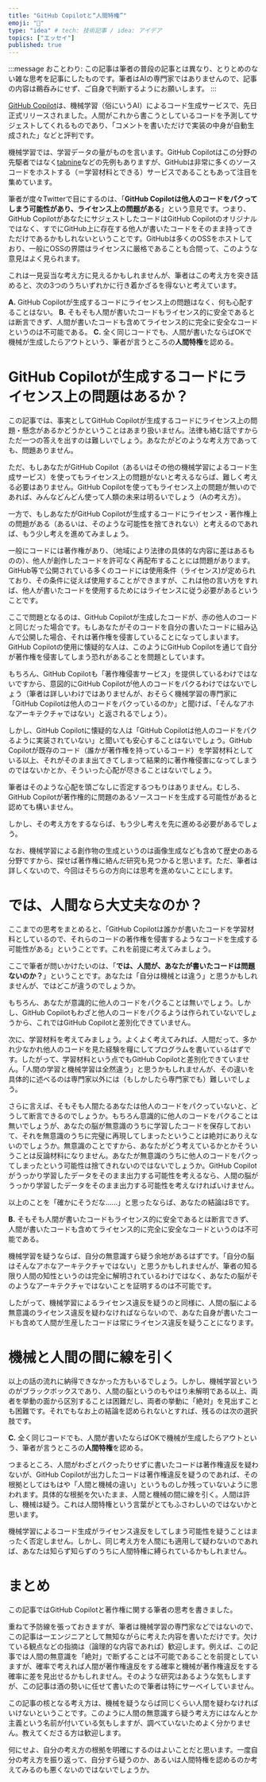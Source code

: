 ```yaml
---
title: "GitHub Copilotと“人間特権”"
emoji: "🤖"
type: "idea" # tech: 技術記事 / idea: アイデア
topics: ["エッセイ"]
published: true
---
```


:::message
おことわり: この記事は筆者の普段の記事とは異なり、とりとめのない雑な思考を記事にしたものです。筆者はAIの専門家ではありませんので、記事の内容は鵜呑みにせず、ご自身で判断するようにお願いします。
:::

[GitHub Copilot](https://github.com/features/copilot)は、機械学習（俗にいうAI）によるコード生成サービスで、先日正式リリースされました。人間がこれから書こうとしているコードを予測してサジェストしてくれるものであり、「コメントを書いただけで実装の中身が自動生成された」などと評判です。

機械学習では、学習データの量がものを言います。GitHub Copilotはこの分野の先駆者ではなく[tabnine](https://www.tabnine.com/)などの先例もありますが、GitHubは非常に多くのソースコードをホストする（＝学習材料とできる）サービスであることもあって注目を集めています。

筆者が度々Twitterで目にするのは、「**GitHub Copilotは他人のコードをパクってしまう可能性があり、ライセンス上の問題がある**」という意見です。つまり、GitHub CopilotがあなたにサジェストしたコードはGitHub Copilotのオリジナルではなく、すでにGitHub上に存在する他人が書いたコードをそのまま持ってきただけであるかもしれないということです。GitHubは多くのOSSをホストしており、一般にOSSの界隈はライセンスに厳格であることも合間って、このような意見はよく見られます。

これは一見妥当な考え方に見えるかもしれませんが、筆者はこの考え方を突き詰めると、次の3つのうちいずれかに行き着かざるを得ないと考えています。

**A.** GitHub Copilotが生成するコードにライセンス上の問題はなく、何も心配することはない。
**B.** そもそも人間が書いたコードもライセンス的に安全であるとは断言できず、人間が書いたコードも含めてライセンス的に完全に安全なコードというのは不可能である。
**C.** 全く同じコードでも、人間が書いたならばOKで機械が生成したらアウトという、筆者が言うところの**人間特権**を認める。

# GitHub Copilotが生成するコードにライセンス上の問題はあるか？

この記事では、事実としてGitHub Copilotが生成するコードにライセンス上の問題・懸念があるかどうかということはあまり扱いません。法律も絡む話ですからただ一つの答えを出すのは難しいでしょう。あなたがどのような考え方であっても、問題ありません。

ただ、もしあなたがGitHub Copilot（あるいはその他の機械学習によるコード生成サービス）を使ってもライセンス上の問題がないと考えるならば、難しく考える必要はありません。GitHub Copilotを使ってもライセンス上の問題が無いのであれば、みんなどんどん使って人類の未来は明るいでしょう（Aの考え方）。

一方で、もしあなたがGitHub Copilotが生成するコードにライセンス・著作権上の問題がある（あるいは、そのような可能性を捨てきれない）と考えるのであれば、もう少し考えを進めてみましょう。

一般にコードには著作権があり、（地域により法律の具体的な内容に差はあるものの）、他人が創作したコードを許可なく再配布することには問題があります。GitHub等で公開されている多くのコードには使用条件（ライセンス)が定められており、その条件に従えば使用することができますが、これは他の言い方をすれば、他人が書いたコードを使用するためにはライセンスに従う必要があるということです。

ここで問題となるのは、GitHub Copilotが生成したコードが、赤の他人のコードと同じだった場合です。もしあなたがそのコードを自分の書いたコードに組み込んで公開した場合、それは著作権を侵害していることになってしまいます。GitHub Copilotの使用に懐疑的な人は、このようにGitHub Copilotを通じて自分が著作権を侵害してしまう恐れがあることを問題としています。

もちろん、GitHub Copilotも「著作権侵害サービス」を提供しているわけではないですから、意図的にGitHub Copilotが他人のコードをパクるわけではないでしょう（筆者は詳しいわけではありませんが、おそらく機械学習の専門家に「GitHub Copilotは他人のコードをパクっているのか」と聞けば、「そんなアホなアーキテクチャではない」と返されるでしょう）。

しかし、GitHub Copilotに懐疑的な人は「GitHub Copilotは他人のコードをパクるように実装されていない」と聞いても安心することはないでしょう。GitHub Copilotが既存のコード（誰かが著作権を持っているコード）を学習材料としている以上、それがそのまま出てきてしまって結果的に著作権侵害になってしまうのではないかとか、そういった心配が尽きることはないでしょう。

筆者はそのような心配を頭ごなしに否定するつもりはありません。むしろ、GitHub Copilotが著作権的に問題のあるソースコードを生成する可能性があると認めても構いません。

しかし、その考え方をするならば、もう少し考えを先に進める必要があるでしょう。

なお、機械学習による創作物の生成というのは画像生成なども含めて歴史のある分野ですから、探せば著作権に絡んだ研究も見つかると思います。ただ、筆者は詳しくないので、今回はそちらの方向には思考を進めないことにします。

# では、人間なら大丈夫なのか？

ここまでの思考をまとめると、「GitHub Copilotは誰かが書いたコードを学習材料としているので、それらのコードの著作権を侵害するようなコードを生成する可能性がある」ということです。これを前提に考えてみましょう。

ここで筆者が問いかけたいのは、「**では、人間が、あなたが書いたコードは問題ないのか？**」ということです。あなたは「自分は機械とは違う」と思うかもしれませんが、ではどこが違うのでしょうか。

もちろん、あなたが意識的に他人のコードをパクることは無いでしょう。しかし、GitHub Copilotもわざと他人のコードをパクるようは作られていないでしょうから、これではGitHub Copilotと差別化できていません。

次に、学習材料を考えてみましょう。よくよく考えてみれば、人間だって、多かれ少なかれ他人のコードを見た経験を糧にしてプログラムを書いているはずです。したがって、学習材料という点でもGitHub Copilotと差別化できていません。「人間の学習と機械学習は全然違う」と思うかもしれませんが、その違いを具体的に述べるのは専門家以外には（もしかしたら専門家でも）難しいでしょう。

さらに言えば、そもそも人間たるあなたは他人のコードをパクっていないと、どうして断言できるのでしょうか。もちろん意識的に他人のコードをパクることは無いでしょうが、あなたの脳が無意識のうちに学習したコードを保存しておいて、それを無意識のうちに完璧に再現してしまったということは絶対にありえないのでしょうか。無意識のことですから、あなたがどう考えているかとかそういうことは反論材料になりません。あなたが無意識のうちに他人のコードをパクってしまったという可能性は捨てきれないのではないでしょうか。GitHub Copilotがうっかり学習したデータをそのまま出力する可能性を考えるなら、人間の脳がうっかり学習したデータをそのまま出力する可能性を考えなければいけません。

以上のことを「確かにそうだな……」と思ったならば、あなたの結論はBです。

**B.** そもそも人間が書いたコードもライセンス的に安全であるとは断言できず、人間が書いたコードも含めてライセンス的に完全に安全なコードというのは不可能である。

機械学習を疑うならば、自分の無意識すら疑う余地があるはずです。「自分の脳はそんなアホなアーキテクチャではない」と思うかもしれませんが、筆者の知る限り人間の知性というのは完全に解明されているわけではなく、あなたの脳がそのようなアーキテクチャではないことを証明するのは不可能です。

したがって、機械学習によるライセンス違反を疑うのと同様に、人間の脳による無意識のライセンス違反を疑わなければならないので、あなた自身が書いたコードも含めて人間が生産したコードは常にライセンス違反を疑うことになります。

# 機械と人間の間に線を引く

以上の話の流れに納得できなかった方もいるでしょう。しかし、機械学習というのがブラックボックスであり、人間の脳というのもやはり未解明である以上、両者を挙動の面から区別することは困難だし、両者の挙動に「絶対」を見出すことも困難です。それでもなお上の結論を認められないとすれば、残るのは次の選択肢です。

**C.** 全く同じコードでも、人間が書いたならばOKで機械が生成したらアウトという、筆者が言うところの**人間特権**を認める。

つまるところ、人間がわざとパクったりせずに書いたコードは著作権違反を疑わないが、GitHub Copilotが出力したコードは著作権違反を疑うのであれば、その根拠としてはもはや「人間と機械の違い」というものしか残っていないように思われます。具体的な根拠を欠いたまま、人間と機械の間に線を引く。人間は許し、機械は疑う。これは人間特権という言葉がとてもふさわしいのではないかと思います。

機械学習によるコード生成がライセンス違反をしてしまう可能性を疑うことはまったく否定しません。しかし、同じ考え方を人間にも適用して疑わないのであれば、あなたは知らず知らずのうちに人間特権に縛られているかもしれません。

# まとめ

この記事ではGitHub Copilotと著作権に関する筆者の思考を書きました。

重ねて予防線を張っておきますが、筆者は機械学習の専門家などではないので、この記事は一エンジニアとして無知ながらに考えた内容を書いただけです。欠けている観点などの指摘は（論理的な内容であれば）歓迎します。例えば、この記事では人間の無意識を「絶対」で断ずることは不可能であることを前提としていますが、確率で考えれば人間が著作権違反をする確率と機械が著作権違反をする確率に差を見出せるかもしれません。そのような研究はあるような気もしますが、この記事は酒の勢いに任せて書いたので筆者は特にサーベイしていません。

この記事の核となる考え方は、機械を疑うならば同じくらい人間を疑わなければいけないということです。このように人間の無意識すら疑う考え方にはなんとか主義という名前が付いている気もしますが、調べていないためよく分かりません。教えてくださる方は歓迎します。

何にせよ、自分の考え方の根拠を明確にするのはよいことだと思います。一度自分の考え方を振り返って、自分すら疑うのか、あるいは人間特権を認めるのか考えてみるのも悪くないのではないでしょうか。